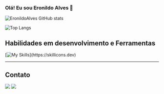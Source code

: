 ### Olá! Eu sou Eronildo Alves 👋

![EronildoAlves GitHub stats](https://github-readme-stats.vercel.app/api?username=EronildoAlves&show_icons=true&theme=dracula)

![Top Langs](https://github-readme-stats.vercel.app/api/top-langs/?username=EronildoAlves&layout=compact)

## Habilidades em desenvolvimento e Ferramentas
[![My Skills](https://skillicons.dev/icons?i=java,spring,mysql,git,idea,)](https://skillicons.dev)

<hr>
 <div>
  <h2>Contato</h2>
  <a href = "mailto:eronildof36@gmail.com"><img src="https://img.shields.io/badge/Gmail-D14836?style=for-the-badge&logo=gmail&logoColor=white" target="_blank"></a>
  <a href="https://www.linkedin.com/in/eronildo-nascimento/" target="_blank"><img src="https://img.shields.io/badge/-LinkedIn-%230077B5?style=for-the-badge&logo=linkedin&logoColor=white" target="_blank"></a> 
</div>

